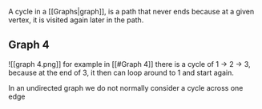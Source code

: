 A cycle in a [[Graphs|graph]], is a path that never ends because at a given vertex, it is visited again later in the path.

## Graph 4
![[graph 4.png]]
for example in [[#Graph 4]] there is a cycle of 1 -> 2 -> 3, because at the end of 3, it then can loop around to 1 and start again. 

In an undirected graph we do not normally consider a cycle across one edge